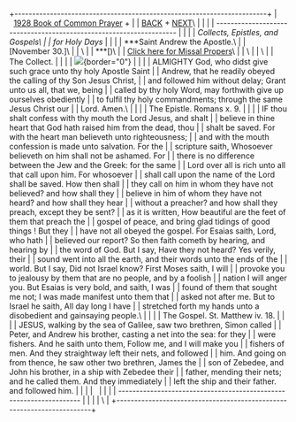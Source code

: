 +-----------------------------------------------------------------------+
|   [1928 Book of Common Prayer](../index.html) +                       |
| [BACK](ataburial.html) + [NEXT](stthomas.html)\                       |
|                                                                       |
| -------------------------------------------------------------------   |
|                                                                       |
| *Collects, Epistles, and Gospels\                                     |
| for Holy Days*                                                        |
|                                                                       |
| ***Saint Andrew the Apostle.\                                         |
| \[November 30.\]\                                                     |
| \                                                                     |
| ***\[)\                                                               |
| [Click here for Missal Propers](Missal/Nov30.html)\                   |
| \                                                                     |
| \                                                                     |
| The Collect.                                                          |
|                                                                       |
| ![](http://stats.superstats.com/b/ss/DAVIDMCMANNES/1){border="0"}     |
|                                                                       |
| ALMIGHTY God, who didst give such grace unto thy holy Apostle Saint   |
| Andrew, that he readily obeyed the calling of thy Son Jesus Christ,   |
| and followed him without delay; Grant unto us all, that we, being     |
| called by thy holy Word, may forthwith give up ourselves obediently   |
| to fulfil thy holy commandments; through the same Jesus Christ our    |
| Lord. Amen.\                                                          |
|                                                                       |
| The Epistle. Romans x. 9.                                             |
|                                                                       |
| IF thou shalt confess with thy mouth the Lord Jesus, and shalt        |
| believe in thine heart that God hath raised him from the dead, thou   |
| shalt be saved. For with the heart man believeth unto righteousness;  |
| and with the mouth confession is made unto salvation. For the         |
| scripture saith, Whosoever believeth on him shall not be ashamed. For |
| there is no difference between the Jew and the Greek: for the same    |
| Lord over all is rich unto all that call upon him. For whosoever      |
| shall call upon the name of the Lord shall be saved. How then shall   |
| they call on him in whom they have not believed? and how shall they   |
| believe in him of whom they have not heard? and how shall they hear   |
| without a preacher? and how shall they preach, except they be sent?   |
| as it is written, How beautiful are the feet of them that preach the  |
| gospel of peace, and bring glad tidings of good things ! But they     |
| have not all obeyed the gospel. For Esaias saith, Lord, who hath      |
| believed our report? So then faith cometh by hearing, and hearing by  |
| the word of God. But I say, Have they not heard? Yes verily, their    |
| sound went into all the earth, and their words unto the ends of the   |
| world. But I say, Did not Israel know? First Moses saith, I will      |
| provoke you to jealousy by them that are no people, and by a foolish  |
| nation I will anger you. But Esaias is very bold, and saith, I was    |
| found of them that sought me not; I was made manifest unto them that  |
| asked not after me. But to Israel he saith, All day long I have       |
| stretched forth my hands unto a disobedient and gainsaying people.\   |
|                                                                       |
| The Gospel. St. Matthew iv. 18.                                       |
|                                                                       |
| JESUS, walking by the sea of Galilee, saw two brethren, Simon called  |
| Peter, and Andrew his brother, casting a net into the sea: for they   |
| were fishers. And he saith unto them, Follow me, and I will make you  |
| fishers of men. And they straightway left their nets, and followed    |
| him. And going on from thence, he saw other two brethren, James the   |
| son of Zebedee, and John his brother, in a ship with Zebedee their    |
| father, mending their nets; and he called them. And they immediately  |
| left the ship and their father. and followed him.                     |
|                                                                       |
|                                                                       |
|                                                                       |
| -------------------------------------------------------------------   |
|                                                                       |
| [](http://www.episcopalnet.org/DBS/DOR.html)\                         |
+-----------------------------------------------------------------------+
